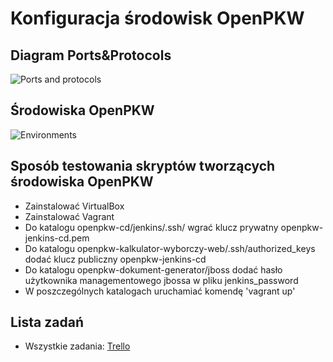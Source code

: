# Konfiguracja środowisk OpenPKW

## Diagram Ports&Protocols

![Ports and protocols](https://raw.githubusercontent.com/openpkw/openpkw-devops/master/OpenPKW%20Ports%20and%20Protocols.png)

## Środowiska OpenPKW

![Environments](https://raw.githubusercontent.com/openpkw/openpkw-devops/master/OpenPKW%20Environments.png)

## Sposób testowania skryptów tworzących środowiska OpenPKW
* Zainstalować VirtualBox
* Zainstalować Vagrant
* Do katalogu openpkw-cd/jenkins/.ssh/ wgrać klucz prywatny openpkw-jenkins-cd.pem
* Do katalogu openpkw-kalkulator-wyborczy-web/.ssh/authorized_keys dodać klucz publiczny openpkw-jenkins-cd
* Do katalogu openpkw-dokument-generator/jboss dodać hasło użytkownika managementowego jbossa w pliku jenkins_password
* W poszczególnych katalogach uruchamiać komendę 'vagrant up'

## Lista zadań
* Wszystkie zadania: [Trello](https://trello.com/b/pfN6MeTO/openpkw-kalkulator-obwodowy-web)
